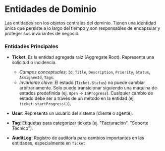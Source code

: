# Entidades de Dominio

Las entidades son los objetos centrales del dominio. Tienen una identidad única que persiste a lo largo del tiempo y son responsables de encapsular y proteger sus invariantes de negocio.

### Entidades Principales

- **Ticket**: Es la entidad agregada raíz (Aggregate Root). Representa una solicitud o incidencia. 
  - *Campos conceptuales*: `Id`, `Title`, `Description`, `Priority`, `Status`, `AssigneeId`, `Tags`.
  - *Invariante clave*: El estado (`Ticket.Status`) no puede cambiar arbitrariamente. Solo puede transicionar siguiendo una máquina de estados predefinida (ej. `Open` -> `InProgress`). Cualquier cambio de estado debe ser a través de un método en la entidad (ej. `ticket.startProgress()`).

- **User**: Representa un usuario del sistema (cliente o agente).

- **Tag**: Etiquetas para categorizar tickets (ej. "Facturación", "Soporte Técnico").

- **AuditLog**: Registro de auditoría para cambios importantes en las entidades, especialmente en `Ticket`.
